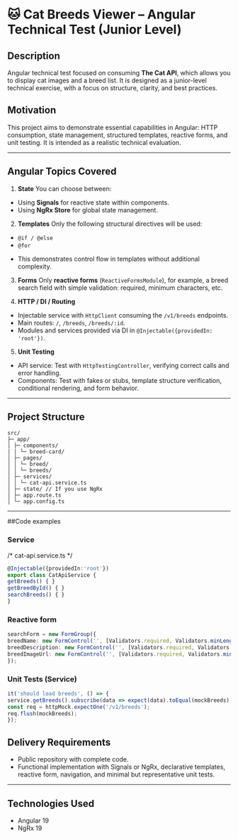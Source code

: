 # 🐱 Cat Breeds Viewer – Angular Technical Test (Junior Level)

## Description

Angular technical test focused on consuming **The Cat API**, which allows you to display cat images and a breed list. It is designed as a junior-level technical exercise, with a focus on structure, clarity, and best practices.

## Motivation

This project aims to demonstrate essential capabilities in Angular: HTTP consumption, state management, structured templates, reactive forms, and unit testing. It is intended as a realistic technical evaluation.

---

## Angular Topics Covered

1. **State**
You can choose between:

* Using **Signals** for reactive state within components.
* Using **NgRx Store** for global state management.

2. **Templates**
Only the following structural directives will be used:

* `@if / @else`
* `@for`

- This demonstrates control flow in templates without additional complexity.

3. **Forms**
Only **reactive forms** (`ReactiveFormsModule`), for example, a breed search field with simple validation: required, minimum characters, etc.

4. **HTTP / DI / Routing**

* Injectable service with `HttpClient` consuming the `/v1/breeds` endpoints.
* Main routes: `/`, `/breeds`, `/breeds/:id`.
* Modules and services provided via DI in `@Injectable({providedIn: 'root'})`.

5. **Unit Testing**

* API service: Test with `HttpTestingController`, verifying correct calls and error handling.
* Components: Test with fakes or stubs, template structure verification, conditional rendering, and form behavior.

---

## Project Structure

```plain
src/
├─ app/
│ ├─ components/
| | └─ breed-card/
│ ├─ pages/
│ │ └─ breed/ 
│ │ └─ breeds/ 
│ ├─ services/ 
│ │ └─ cat-api.service.ts 
│ ├─ state/ // If you use NgRx 
│ ├─ app.route.ts 
│ └─ app.config.ts
```

---

##Code examples

### Service

/\* cat-api.service.ts \*/

```ts
@Injectable({providedIn:'root'})
export class CatApiService { 
getBreeds() { } 
getBreedById() { } 
searchBreeds() { }
}
```

### Reactive form

```ts
searchForm = new FormGroup({ 
breedName: new FormControl('', [Validators.required, Validators.minLength(25)]), 
breedDescription: new FormControl('', [Validators.required, Validators.minLength(200)]), 
breedImageUrl: new FormControl('', [Validators.required, Validators.minLength(200)]),
});
```

### Unit Tests (Service)

```ts
it('should load breeds', () => {
service.getBreeds().subscribe(data => expect(data).toEqual(mockBreeds));
const req = httpMock.expectOne('/v1/breeds');
req.flush(mockBreeds);
});
```

## Delivery Requirements

* Public repository with complete code.
* Functional implementation with Signals or NgRx, declarative templates, reactive form, navigation, and minimal but representative unit tests.

---

## Technologies Used
 - Angular 19
 - NgRx 19
